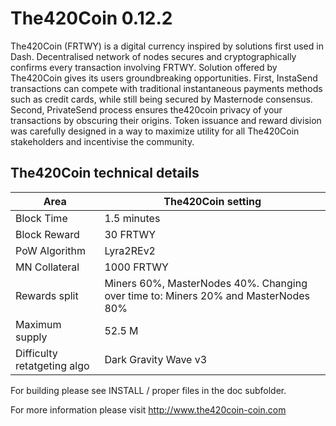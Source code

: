 # The420Coin 0.12.2

The420Coin (FRTWY) is a digital currency inspired by solutions first used in Dash. Decentralised network of nodes secures and cryptographically confirms every transaction involving FRTWY. Solution offered by The420Coin gives its users groundbreaking opportunities. First, InstaSend transactions can compete with traditional instantaneous payments methods such as credit cards, while still being secured by Masternode consensus. Second, PrivateSend process ensures the420coin privacy of your transactions by obscuring their origins. Token issuance and reward division was carefully designed in a way to maximize utility for all The420Coin stakeholders and incentivise the community.


## The420Coin technical details

| Area | The420Coin setting |
| ------ | ------ |
| Block Time | 1.5 minutes |
| Block Reward | 30 FRTWY |
| PoW Algorithm | Lyra2REv2 |
| MN Collateral | 1000 FRTWY |
| Rewards split | Miners 60%, MasterNodes 40%. Changing over time to: Miners 20% and MasterNodes 80% |
| Maximum supply | 52.5 M |
| Difficulty retatgeting algo | Dark Gravity Wave v3 | 


For building please see INSTALL / proper files in the doc subfolder.

For more information please visit http://www.the420coin-coin.com